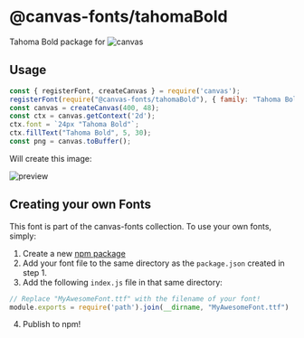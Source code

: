 @canvas-fonts/tahomaBold
====

Tahoma Bold package for ![canvas](https://npmjs.org/package/canvas)

## Usage

```js
const { registerFont, createCanvas } = require('canvas');
registerFont(require("@canvas-fonts/tahomaBold"), { family: "Tahoma Bold" });
const canvas = createCanvas(400, 48);
const ctx = canvas.getContext('2d');
ctx.font = `24px "Tahoma Bold"`;
ctx.fillText("Tahoma Bold", 5, 30);
const png = canvas.toBuffer();
```

Will create this image:

![preview](https://github.com/retrohacker/canvas-fonts/raw/master/previews/tahomaBold.png)

## Creating your own Fonts

This font is part of the canvas-fonts collection. To use your own fonts, simply:

1. Create a new [npm package](https://docs.npmjs.com/creating-node-js-modules)
2. Add your font file to the same directory as the `package.json` created in step 1.
3. Add the following `index.js` file in that same directory:

```js
// Replace "MyAwesomeFont.ttf" with the filename of your font!
module.exports = require('path').join(__dirname, "MyAwesomeFont.ttf")
```

4. Publish to npm!